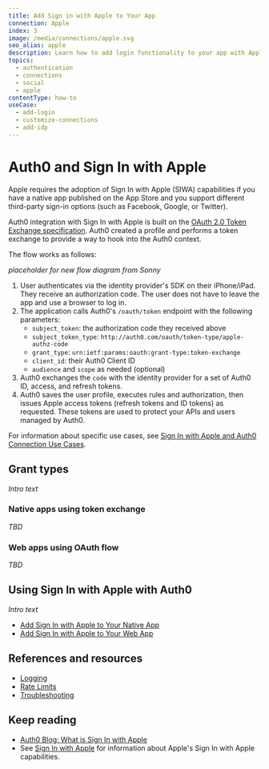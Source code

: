 ```yaml
---
title: Add Sign in with Apple to Your App
connection: Apple
index: 3
image: /media/connections/apple.svg
seo_alias: apple
description: Learn how to add login functionality to your app with Apple. 
topics:
  - authentication
  - connections
  - social
  - apple
contentType: how-to
useCase:
  - add-login
  - customize-connections
  - add-idp
---
```

# Auth0 and Sign In with Apple

Apple requires the adoption of Sign In with Apple (SIWA) capabilities if you have a native app published on the App Store and you support different third-party sign-in options (such as Facebook, Google, or Twitter). 

Auth0 integration with Sign In with Apple is built on the [OAuth 2.0 Token Exchange specification](https://tools.ietf.org/html/draft-ietf-oauth-token-exchange-16). Auth0 created a profile and performs a token exchange to provide a way to hook into the Auth0 context.

The flow works as follows:

*placeholder for new flow diagram from Sonny*

1. User authenticates via the identity provider's SDK on their iPhone/iPad. They receive an authorization code. The user does not have to leave the app and use a browser to log in.
2. The application calls Auth0's `/oauth/token` endpoint with the following parameters:
    - `subject_token`: the authorization code they received above
    - `subject_token_type`: `http://auth0.com/oauth/token-type/apple-authz-code`
    - `grant_type`: `urn:ietf:params:oauth:grant-type:token-exchange`
    - `client_id`: their Auth0 Client ID
    - `audience` and `scope` as needed (optional)
3. Auth0 exchanges the `code` with the identity provider for a set of Auth0 ID, access, and refresh tokens.
4. Auth0 saves the user profile, executes rules and authorization, then issues Apple access tokens (refresh tokens and ID tokens) as requested. These tokens are used to protect your APIs and users managed by Auth0.

For information about specific use cases, see [Sign In with Apple and Auth0 Connection Use Cases](/connections/references/apple-native/references/siwa-use-cases).

## Grant types

*Intro text*

### Native apps using token exchange 

*TBD*

### Web apps using OAuth flow

*TBD*

## Using Sign In with Apple with Auth0

*Intro text*

* [Add Sign In with Apple to Your Native App](/connections/references/apple-native/guides/add-siwa-to-native-app)
* [Add Sign In with Apple to Your Web App](/connections/references/apple-native/guides/add-siwa-to-web-app)

## References and resources

* [Logging](/connections/references/apple-native/references/siwa-logging)
* [Rate Limits](/connections/references/apple-native/references/siwa-rate-limits)
* [Troubleshooting](/connections/references/apple-native/references/siwa-troubleshooting)

## Keep reading

* [Auth0 Blog: What is Sign In with Apple](https://auth0.com/blog/what-is-sign-in-with-apple-a-new-identity-provider/)
* See [Sign In with Apple](https://developer.apple.com/sign-in-with-apple/) for information about Apple's Sign In with Apple capabilities.
